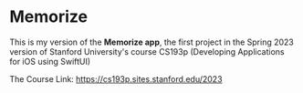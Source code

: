 # Memorize

This is my version of the **Memorize app**, the first project in the Spring 2023 version of Stanford University's course CS193p (Developing Applications for iOS using SwiftUI)

The Course Link: https://cs193p.sites.stanford.edu/2023
